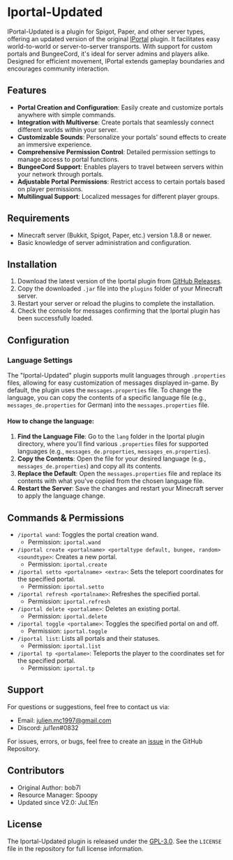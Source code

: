 # Iportal-Updated

IPortal-Updated is a plugin for Spigot, Paper, and other server types, offering an updated version of the original [IPortal](https://www.spigotmc.org/resources/iportal-transportation-bungeecord-portals.29552/) plugin. It facilitates easy world-to-world or server-to-server transports. With support for custom portals and BungeeCord, it's ideal for server admins and players alike. Designed for efficient movement, IPortal extends gameplay boundaries and encourages community interaction.

## Features

- **Portal Creation and Configuration**: Easily create and customize portals anywhere with simple commands.
- **Integration with Multiverse**: Create portals that seamlessly connect different worlds within your server.
- **Customizable Sounds**: Personalize your portals' sound effects to create an immersive experience.
- **Comprehensive Permission Control**: Detailed permission settings to manage access to portal functions.
- **BungeeCord Support**: Enables players to travel between servers within your network through portals.
- **Adjustable Portal Permissions**: Restrict access to certain portals based on player permissions.
- **Multilingual Support**: Localized messages for different player groups.

## Requirements

- Minecraft server (Bukkit, Spigot, Paper, etc.) version 1.8.8 or newer.
- Basic knowledge of server administration and configuration.

## Installation

1. Download the latest version of the Iportal plugin from [GitHub Releases](#).
2. Copy the downloaded `.jar` file into the `plugins` folder of your Minecraft server.
3. Restart your server or reload the plugins to complete the installation.
4. Check the console for messages confirming that the Iportal plugin has been successfully loaded.

## Configuration

### Language Settings

The "Iportal-Updated" plugin supports mulit languages through `.properties` files, allowing for easy customization of messages displayed in-game. By default, the plugin uses the `messages.properties` file. To change the language, you can copy the contents of a specific language file (e.g., `messages_de.properties` for German) into the `messages.properties` file.

#### How to change the language:

1. **Find the Language File**: Go to the `lang` folder in the Iportal plugin directory, where you'll find various `.properties` files for supported languages (e.g., `messages_de.properties`, `messages_en.properties`).
2. **Copy the Contents**: Open the file for your desired language (e.g., `messages_de.properties`) and copy all its contents.
3. **Replace the Default**: Open the `messages.properties` file and replace its contents with what you've copied from the chosen language file.
4. **Restart the Server**: Save the changes and restart your Minecraft server to apply the language change.

## Commands & Permissions

- `/iportal wand`: Toggles the portal creation wand.
  - Permission: `iportal.wand`
- `/iportal create <portalname> <portaltype default, bungee, random> <soundtype>`: Creates a new portal.
  - Permission: `iportal.create`
- `/iportal setto <portalname> <extra>`: Sets the teleport coordinates for the specified portal.
  - Permission: `iportal.setto`
- `/iportal refresh <portalname>`: Refreshes the specified portal.
  - Permission: `iportal.refresh`
- `/iportal delete <portalame>`: Deletes an existing portal.
  - Permission: `iportal.delete`
- `/iportal toggle <portalame>`: Toggles the specified portal on and off.
  - Permission: `iportal.toggle`
- `/iportal list`: Lists all portals and their statuses.
  - Permission: `iportal.list`
- `/iportal tp <portalame>`: Teleports the player to the coordinates set for the specified portal.
  - Permission: `iportal.tp`

## Support

For questions or suggestions, feel free to contact us via:

- Email: [julien.mc1997@gmail.com](mailto:julien.mc1997@gmail.com)
- Discord: _jul1en_#0832

For issues, errors, or bugs, feel free to create an [issue](https://github.com/JuL1En1997/Iportal/issues/new) in the GitHub Repository.

## Contributors

- Original Author: bob7l
- Resource Manager: Spoopy
- Updated since V2.0: _JuL1En_

## License

The Iportal-Updated plugin is released under the [GPL-3.0](https://github.com/JuL1En1997/Iportal?tab=GPL-3.0-1-ov-file). See the `LICENSE` file in the repository for full license information.
